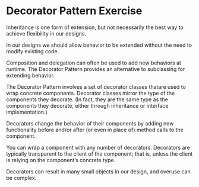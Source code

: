 # Decorator Pattern Exercise

Inheritance is one form of extension, but not necessarily the best way to achieve flexibility in our designs.

In our designs we should allow behavior to be extended without the need to modify existing code.

Composition and delegation can often be used to add new behaviors at runtime. The Decorator Pattern provides an alternative to subclassing for extending behavior.

The Decorator Pattern involves a set of decorator classes thatare used to wrap concrete components.
Decorator classes mirror the type of the components they decorate. (In fact, they are the same type as the components they decorate, either through inheritance or interface
implementation.)

Decorators change the behavior of their components by adding new functionality before and/or after (or even in place of) method calls to the component.

You can wrap a component with any number of decorators. Decorators are typically transparent to the client of the component; that is, unless the client is relying on the
component’s concrete type.

Decorators can result in many small objects in our design, and overuse can be complex.

